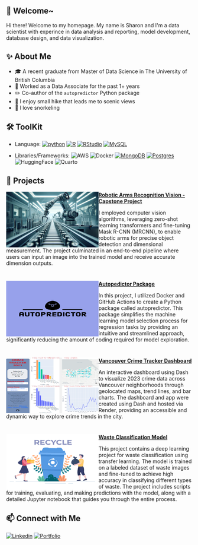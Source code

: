 ## 👋 Welcome~ 

Hi there! Welcome to my homepage. My name is Sharon and I'm a data scientist with experince in data analysis and reporting, model development, database design, and data visualization.  

## ✨ About Me
- 🎓 A recent graduate from Master of Data Science in The University of British Columbia
- 💼 Worked as a Data Associate for the past 1+ years
- ✏️ Co-author of the `autopredictor` Python package
- 🗻 I enjoy small hike that leads me to scenic views
- 🐡 I love snorkeling 

## 🛠️ ToolKit
- Language: [![python](https://img.shields.io/badge/Python-3.9-3776AB.svg?style=flat&logo=python&logoColor=white)](https://www.python.org)
[![R](https://img.shields.io/badge/-script-276DC3.svg?style=flat&logo=R)](https://cran.r-project.org)
[![RStudio](https://img.shields.io/badge/RStudio-project-75AADB.svg?style=flat&logo=RStudio)](https://www.rstudio.com)
[![MySQL](https://img.shields.io/badge/MySQL-38719c.svg?style=flat&logo=MySQL&logoColor=white)](https://www.rstudio.com)

- Libraries/Frameworks: ![AWS](https://img.shields.io/badge/AWS-%23232F3E.svg?style=flate&logo=amazon-aws&logoColor=white)
![Docker](https://img.shields.io/badge/docker-%230db7ed.svg?style=flat&logo=docker&logoColor=white)
[![MongoDB](https://img.shields.io/badge/MongoDB-%234ea94b.svg?style=flat&logo=mongodb&logoColor=white)](https://www.mongodb.com/)
[![Postgres](https://img.shields.io/badge/Postgres-%23316192.svg?style=flat&logo=postgresql&logoColor=white)](https://www.postgresql.org/)
![HuggingFace](https://img.shields.io/badge/Huggingface-6B7280.svg?style=flat&logo=huggingface&logoColor=FFD21E)
![Quarto](https://img.shields.io/badge/Quarto-377aab.svg?style=flat&logo=quarto&logoColor=white)

## 📔 Projects
<img align="left" width="250" height="150" src="https://github.com/s-voon/s-voon.github.io/blob/main/imgs/cv_cover.jpg"> **[Robotic Arms Recognition Vision - Capstone Project](https://s-voon.github.io/blogs/robotic_arms_vision_recognition/)**

I employed computer vision algorithms, leveraging zero-shot learning transformers and fine-tuning Mask R-CNN (MRCNN), to enable robotic arms for precise object detection and dimensional measurement. The project culminated in an end-to-end pipeline where users can input an image into the trained model and receive accurate dimension outputs.

#

<img align="left" width="250" height="150" src="https://github.com/s-voon/s-voon.github.io/blob/main/imgs/autoperdictor_logo.png"> **[Autopedictor Package](https://github.com/UBC-MDS/autopredictor)**

In this project, I utilized Docker and GitHub Actions to create a Python package called autopredictor. This package simplifies the machine learning model selection process for regression tasks by providing an intuitive and streamlined approach, significantly reducing the amount of coding required for model exploration.

#
<img align="left" width="250" height="150" src="https://github.com/s-voon/s-voon.github.io/blob/main/imgs/crime_tracker.png"> **[Vancouver Crime Tracker Dashboard](https://github.com/UBC-MDS/DSCI-532_2024_4_crime-tracker)**

An interactive dashboard using Dash to visualize 2023 crime data across Vancouver neighborhoods through geolocated maps, trend lines, and bar charts. The dashboard and app were created using Dash and hosted via Render, providing an accessible and dynamic way to explore crime trends in the city.

#
<img align="left" width="250" height="150" src="https://github.com/s-voon/waste_classification/blob/main/recycle.png"> **[Waste Classification Model](https://github.com/s-voon/waste_classification)**

This project contains a deep learning project for waste classification using transfer learning. The model is trained on a labeled dataset of waste images and fine-tuned to achieve high accuracy in classifying different types of waste. The project includes scripts for training, evaluating, and making predictions with the model, along with a detailed Jupyter notebook that guides you through the entire process.

## 📫 Connect with Me
[![Linkedin](https://img.shields.io/badge/LinkedIn-blue.svg?logo=linkedin)](https://www.linkedin.com/in/sharonvoon/) 
[![Portfolio](https://img.shields.io/badge/Portfolio-grey.svg?logo=github)](https://s-voon.github.io/)

